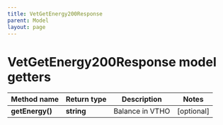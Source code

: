 ```yaml
---
title: VetGetEnergy200Response
parent: Model
layout: page
---
```


# VetGetEnergy200Response model getters

Method name | Return type | Description | Notes
------------ | ------------- | ------------- | -------------
**getEnergy()** | **string** | Balance in VTHO | [optional]


